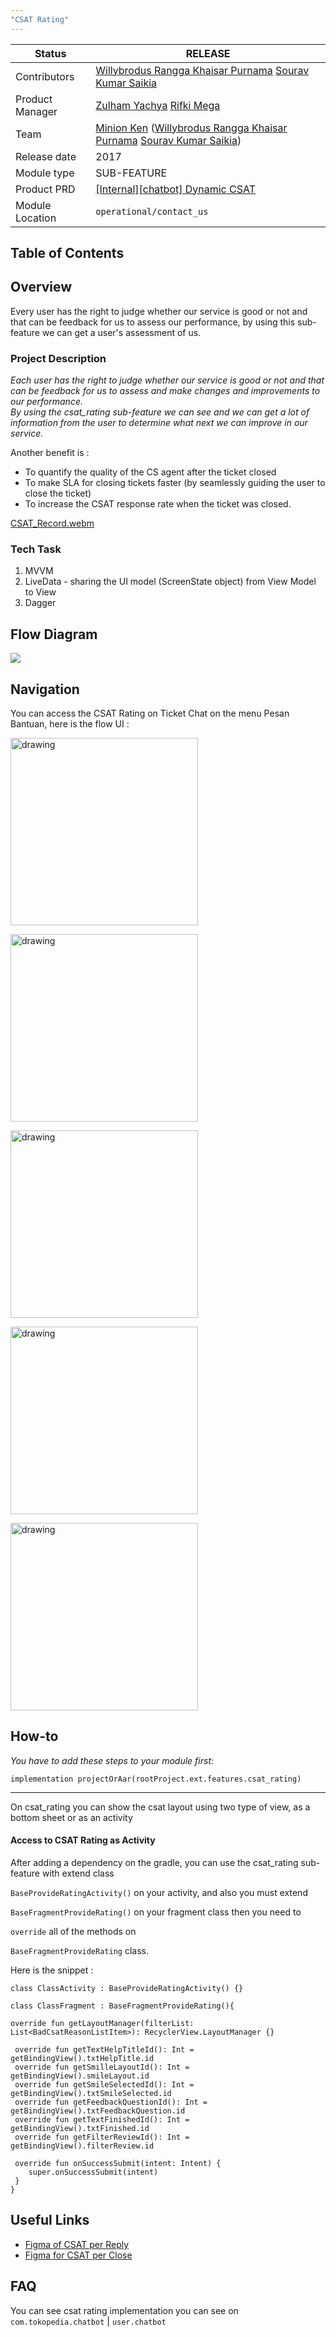 ```yaml
---
"CSAT Rating"
---
```


| **Status** | <!--start status:GREEN-->RELEASE<!--end status--> |
| --- | --- |
| Contributors | [Willybrodus Rangga Khaisar Purnama](https://tokopedia.atlassian.net/wiki/people/62cb5c393d382dfc9c5f11d2?ref=confluence) [Sourav Kumar Saikia](https://tokopedia.atlassian.net/wiki/people/61654e3cc669a60069d09903?ref=confluence)  |
| Product Manager | [Zulham Yachya](https://tokopedia.atlassian.net/wiki/people/5c6bf6755b4c267532740b51?ref=confluence) [Rifki Mega](https://tokopedia.atlassian.net/wiki/people/62831a49222d36006fb5d2e2?ref=confluence)  |
| Team | [Minion Ken](https://tokopedia.atlassian.net/people/team/0ac7bdd0-19b2-4196-8711-b1a0a4b07178) ([Willybrodus Rangga Khaisar Purnama](https://tokopedia.atlassian.net/wiki/people/62cb5c393d382dfc9c5f11d2?ref=confluence) [Sourav Kumar Saikia](https://tokopedia.atlassian.net/wiki/people/61654e3cc669a60069d09903?ref=confluence)) |
| Release date<br/> | 2017 |
| Module type | <!--start status:BLUE-->SUB-FEATURE<!--end status--> |
| Product PRD<br/> | [[Internal][chatbot] Dynamic CSAT](/wiki/spaces/CS/pages/1837367781)  |
| Module Location |   `operational/contact_us` | `com.tokopedia.csat_rating` |

## Table of Contents

<!--toc-->

## Overview

Every user has the right to judge whether our service is good or not and that can be feedback for us to assess our performance, by using this sub-feature we can get a user's assessment of us.



### Project Description

*Each user has the right to judge whether our service is good or not and that can be feedback for us to assess and make changes and improvements to our performance.*  
*By using the csat\_rating sub-feature we can see and we can get a lot of information from the user to determine what next we can improve in our service.*  


Another benefit is : 

- To quantify the quality of the CS agent after the ticket closed
- To make SLA for closing tickets faster (by seamlessly guiding the user to close the ticket)
- To increase the CSAT response rate when the ticket was closed.

[CSAT\_Record.webm](/wiki/download/attachments/2110985562/CSAT_Record.webm?version=1&modificationDate=1673511287155&cacheVersion=1&api=v2)

### Tech Task

1. MVVM
2. LiveData - sharing the UI model (ScreenState object) from View Model to View
3. Dagger

## Flow Diagram

![](res/FlowChart.jpg)

## Navigation

You can access the CSAT Rating on Ticket Chat on the menu Pesan Bantuan, here is the flow UI : 

<img src="res/HomePage.png" alt="drawing" width="300"/></br>

<img src="res/WhatsAppImage20230103at092307.jpeg" alt="drawing" width="300"/></br>

<img src="res/WhatsAppImage20230103at092308.jpeg" alt="drawing" width="300"/></br>

<img src="res/WhatsAppImage20230103at092308(1).jpeg" alt="drawing" width="300"/></br>

<img src="res/WhatsAppImage20230103at092309.jpeg" alt="drawing" width="300"/></br>

## How-to

*You have to add these steps to your module first:*



```
implementation projectOrAar(rootProject.ext.features.csat_rating)
```



---

On csat\_rating you can show the csat layout using two type of view, as a bottom sheet or as an activity

#### Access to CSAT Rating as Activity

After adding a dependency on the gradle, you can use the csat\_rating sub-feature with extend class 

`BaseProvideRatingActivity()` on your activity, and also you must extend 

`BaseFragmentProvideRating()` on your fragment class then you need to 

`override` all of the methods on 

`BaseFragmentProvideRating` class. 

 Here is the snippet : 



```
class ClassActivity : BaseProvideRatingActivity() {}
```



```
class ClassFragment : BaseFragmentProvideRating(){

override fun getLayoutManager(filterList: List<BadCsatReasonListItem>): RecyclerView.LayoutManager {}

 override fun getTextHelpTitleId(): Int = getBindingView().txtHelpTitle.id
 override fun getSmilleLayoutId(): Int = getBindingView().smileLayout.id
 override fun getSmileSelectedId(): Int = getBindingView().txtSmileSelected.id
 override fun getFeedbackQuestionId(): Int = getBindingView().txtFeedbackQuestion.id
 override fun getTextFinishedId(): Int = getBindingView().txtFinished.id
 override fun getFilterReviewId(): Int = getBindingView().filterReview.id
 
 override fun onSuccessSubmit(intent: Intent) {
    super.onSuccessSubmit(intent)
 }
}
```

## Useful Links

- [Figma of CSAT per Reply](https://www.figma.com/file/0pffoiuwJDPKnX4YMEo4bd/%5BUX-M-Support-Message%5D-CSAT-per-reply-(UX---Novie-%40-fec2fb1)?node-id=0%3A1)
- [Figma for CSAT per Close](https://www.figma.com/file/0pffoiuwJDPKnX4YMEo4bd/%5BUX-M-Support-Message%5D-CSAT-per-reply-(UX---Novie-%40-fec2fb1)?node-id=0%3A11)

## FAQ

<!--start expand:Where can I see features that have implemented csat rating?-->
You can see csat rating implementation you can see on `com.tokopedia.chatbot` | `user.chatbot`
<!--end expand-->

